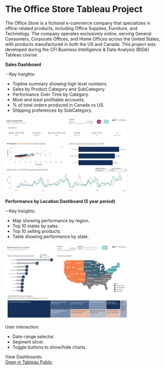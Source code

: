 # The Office Store Tableau Project
The Office Store is a fictional e-commerce company that specializes in office-related products, including Office Supplies, Furniture, and Technology. The company operates exclusively online, serving General Consumers, Corporate Offices, and Home Offices across the United States, with products manufactured in both the US and Canada. This project was developed during the CFI Business Intelligence & Data Analysis (BIDA) Tableau course.

**Sales Dashboard** 

--Key Insights:
* Topline summary showing high level numbers.      
*  Sales by Product Category and SubCategory.
* Performance Over Time by Category.
* Most and least profitable accounts.
* % of total orders produced in Canada vs US.
* Shipping preferences by SubCategory.
<img src= images/Sales_dashboard_screenshot.JPG alt="Sales Dashboard" width="400"/>

  




**Performance by Location Dashboard (5 year period)** 

--Key Insights:
*	Map showing performance by region.
*	Top 10 states by sales.
*	Top 10 selling products.
*	Table showing performance by state.
<img src= images/Performance_by_location_dashboard_screenshot.JPG alt="Performance by Location Dashboard" width="400"/>


User interaction: 
* Date-range selector.
* Segment slicer.
* Toggle buttons to show/hide charts.


View Dashboards:  
[Open in Tableau Public](https://public.tableau.com/views/TableauFundamentals_17467114466740/SalesDashboard?:language=es-ES&publish=yes&:sid=&:redirect=auth&:display_count=n&:origin=viz_share_link)

